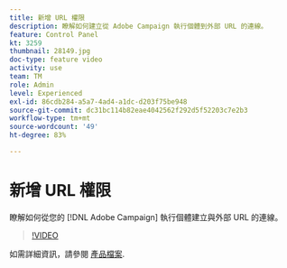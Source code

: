 ```yaml
---
title: 新增 URL 權限
description: 瞭解如何建立從 Adobe Campaign 執行個體到外部 URL 的連線。
feature: Control Panel
kt: 3259
thumbnail: 28149.jpg
doc-type: feature video
activity: use
team: TM
role: Admin
level: Experienced
exl-id: 86cdb284-a5a7-4ad4-a1dc-d203f75be948
source-git-commit: dc31bc114b82eae4042562f292d5f52203c7e2b3
workflow-type: tm+mt
source-wordcount: '49'
ht-degree: 83%

---
```


# 新增 URL 權限

瞭解如何從您的 [!DNL Adobe Campaign] 執行個體建立與外部 URL 的連線。

>[!VIDEO](https://video.tv.adobe.com/v/28149?quality=12)

如需詳細資訊，請參閱 [產品檔案](https://experienceleague.adobe.com/docs/control-panel/using/instances-settings/url-permissions.html?lang=zh-Hant).
